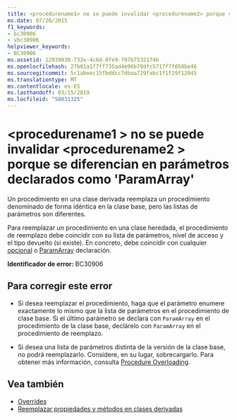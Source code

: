 ```yaml
---
title: <procedurename1> no se puede invalidar <procedurename2> porque se diferencian en parámetros declarados como 'ParamArray'
ms.date: 07/20/2015
f1_keywords:
- bc30906
- vbc30906
helpviewer_keywords:
- BC30906
ms.assetid: 12939030-732e-4c6d-8fe9-707b7532174b
ms.openlocfilehash: 27b01a1f7ff735ad4e96b79dfc5717f7f058be46
ms.sourcegitcommit: 5c1abeec15fbddcc7dbaa729fabc1f1f29f12045
ms.translationtype: MT
ms.contentlocale: es-ES
ms.lasthandoff: 03/15/2019
ms.locfileid: "58031325"
---
```

# <a name="procedurename1-cannot-override-procedurename2-because-they-differ-by-parameters-declared-paramarray"></a>\<procedurename1 > no se puede invalidar \<procedurename2 > porque se diferencian en parámetros declarados como 'ParamArray'
Un procedimiento en una clase derivada reemplaza un procedimiento denominado de forma idéntica en la clase base, pero las listas de parámetros son diferentes.  
  
 Para reemplazar un procedimiento en una clase heredada, el procedimiento de reemplazo debe coincidir con su lista de parámetros, nivel de acceso y el tipo devuelto (si existe). En concreto, debe coincidir con cualquier [opcional](../../visual-basic/language-reference/modifiers/optional.md) o [ParamArray](../../visual-basic/language-reference/modifiers/paramarray.md) declaración.  
  
 **Identificador de error:** BC30906  
  
## <a name="to-correct-this-error"></a>Para corregir este error  
  
-   Si desea reemplazar el procedimiento, haga que el parámetro enumere exactamente lo mismo que la lista de parámetros en el procedimiento de clase base. Si el último parámetro se declara con `ParamArray` en el procedimiento de la clase base, declárelo con `ParamArray` en el procedimiento de reemplazo.  
  
-   Si desea una lista de parámetros distinta de la versión de la clase base, no podrá reemplazarlo. Considere, en su lugar, sobrecargarlo. Para obtener más información, consulta [Procedure Overloading](../../visual-basic/programming-guide/language-features/procedures/procedure-overloading.md).  
  
## <a name="see-also"></a>Vea también

- [Overrides](../../visual-basic/language-reference/modifiers/overrides.md)
- [Reemplazar propiedades y métodos en clases derivadas](~/docs/visual-basic/programming-guide/language-features/objects-and-classes/inheritance-basics.md#overriding-properties-and-methods-in-derived-classes)
